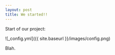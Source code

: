 ```yaml
---
layout: post
title: We started!!
---
```


Start of our project:

![_config.yml]({{ site.baseurl }}/images/config.png)

Blah.
